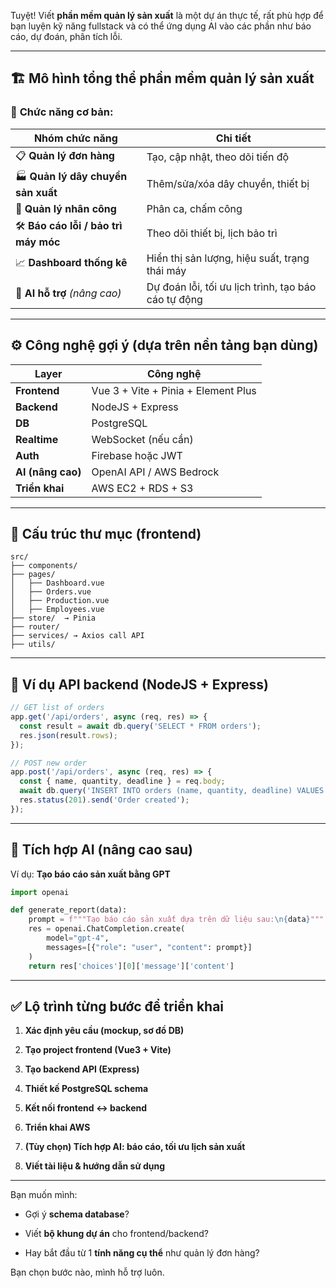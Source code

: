 Tuyệt! Viết **phần mềm quản lý sản xuất** là một dự án thực tế, rất phù hợp để bạn luyện kỹ năng fullstack và có thể ứng dụng AI vào các phần như báo cáo, dự đoán, phân tích lỗi.

---

## 🏗️ Mô hình tổng thể phần mềm quản lý sản xuất

### 🎯 **Chức năng cơ bản:**

|Nhóm chức năng|Chi tiết|
|---|---|
|📋 **Quản lý đơn hàng**|Tạo, cập nhật, theo dõi tiến độ|
|🏭 **Quản lý dây chuyền sản xuất**|Thêm/sửa/xóa dây chuyền, thiết bị|
|👷 **Quản lý nhân công**|Phân ca, chấm công|
|🛠️ **Báo cáo lỗi / bảo trì máy móc**|Theo dõi thiết bị, lịch bảo trì|
|📈 **Dashboard thống kê**|Hiển thị sản lượng, hiệu suất, trạng thái máy|
|🧠 **AI hỗ trợ** _(nâng cao)_|Dự đoán lỗi, tối ưu lịch trình, tạo báo cáo tự động|

---

## ⚙️ Công nghệ gợi ý (dựa trên nền tảng bạn dùng)

|Layer|Công nghệ|
|---|---|
|**Frontend**|Vue 3 + Vite + Pinia + Element Plus|
|**Backend**|NodeJS + Express|
|**DB**|PostgreSQL|
|**Realtime**|WebSocket (nếu cần)|
|**Auth**|Firebase hoặc JWT|
|**AI (nâng cao)**|OpenAI API / AWS Bedrock|
|**Triển khai**|AWS EC2 + RDS + S3|

---

## 📁 Cấu trúc thư mục (frontend)

```
src/
├── components/
├── pages/
│   ├── Dashboard.vue
│   ├── Orders.vue
│   ├── Production.vue
│   ├── Employees.vue
├── store/  → Pinia
├── router/
├── services/ → Axios call API
├── utils/
```

---

## 🔌 Ví dụ API backend (NodeJS + Express)

```js
// GET list of orders
app.get('/api/orders', async (req, res) => {
  const result = await db.query('SELECT * FROM orders');
  res.json(result.rows);
});

// POST new order
app.post('/api/orders', async (req, res) => {
  const { name, quantity, deadline } = req.body;
  await db.query('INSERT INTO orders (name, quantity, deadline) VALUES ($1, $2, $3)', [name, quantity, deadline]);
  res.status(201).send('Order created');
});
```

---

## 🧠 Tích hợp AI (nâng cao sau)

Ví dụ: **Tạo báo cáo sản xuất bằng GPT**

```python
import openai

def generate_report(data):
    prompt = f"""Tạo báo cáo sản xuất dựa trên dữ liệu sau:\n{data}"""
    res = openai.ChatCompletion.create(
        model="gpt-4",
        messages=[{"role": "user", "content": prompt}]
    )
    return res['choices'][0]['message']['content']
```

---

## ✅ Lộ trình từng bước để triển khai

1. **Xác định yêu cầu (mockup, sơ đồ DB)**
    
2. **Tạo project frontend (Vue3 + Vite)**
    
3. **Tạo backend API (Express)**
    
4. **Thiết kế PostgreSQL schema**
    
5. **Kết nối frontend ↔ backend**
    
6. **Triển khai AWS**
    
7. **(Tùy chọn) Tích hợp AI: báo cáo, tối ưu lịch sản xuất**
    
8. **Viết tài liệu & hướng dẫn sử dụng**
    

---

Bạn muốn mình:

- Gợi ý **schema database**?
    
- Viết **bộ khung dự án** cho frontend/backend?
    
- Hay bắt đầu từ 1 **tính năng cụ thể** như quản lý đơn hàng?
    

Bạn chọn bước nào, mình hỗ trợ luôn.